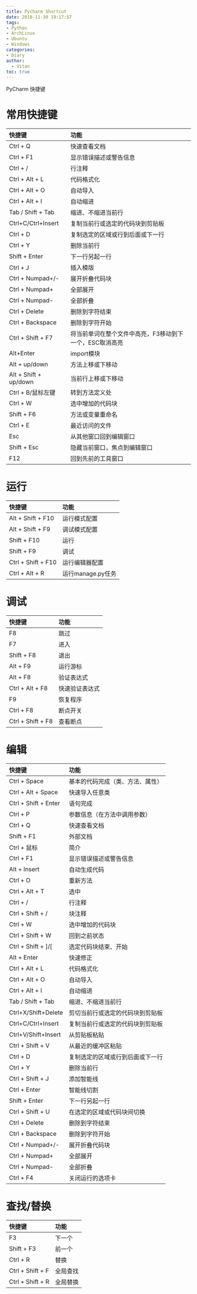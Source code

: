 ```yaml
---
title: Pycharm Shortcut
date: 2018-11-30 19:17:57
tags:
- Python
- ArchLinux
- Ubuntu
- Windows
categories:
- Diary
author:
  - Vitan
toc: true
---
```

PyCharm 快捷键
<!--more-->
# 常用快捷键
| 快捷键	| 功能 |
|:---|:---|
|Ctrl + Q	|快速查看文档|
|Ctrl + F1	|显示错误描述或警告信息|
|Ctrl + /	|行注释|
|Ctrl + Alt + L	|代码格式化|
|Ctrl + Alt + O|	自动导入|
|Ctrl + Alt + I|	自动缩进|
|Tab / Shift + Tab	|缩进、不缩进当前行|
|Ctrl+C/Ctrl+Insert	|复制当前行或选定的代码块到剪贴板|
|Ctrl + D	|复制选定的区域或行到后面或下一行|
|Ctrl + Y	|删除当前行|
|Shift + Enter	|下一行另起一行|
|Ctrl +Ｊ	|插入模版|
|Ctrl + Numpad+/-	|展开折叠代码块|
|Ctrl + Numpad+	|全部展开|
|Ctrl + Numpad-	|全部折叠|
|Ctrl + Delete|	删除到字符结束|
|Ctrl + Backspace	|删除到字符开始|
|Ctrl + Shift + F7	|将当前单词在整个文件中高亮，F3移动到下一个，ESC取消高亮|
|Alt+Enter|import模块|
|Alt + up/down	|方法上移或下移动|
|Alt + Shift + up/down	|当前行上移或下移动|
|Ctrl + B/鼠标左键	|转到方法定义处|
|Ctrl + W	|选中增加的代码块|
|Shift + F6	|方法或变量重命名|
|Ctrl + E	|最近访问的文件
|Esc	|从其他窗口回到编辑窗口|
|Shift + Esc	|隐藏当前窗口，焦点到编辑窗口|
|F12	|回到先前的工具窗口|

# 运行
| 快捷键	| 功能 |
|:---|:---|
|Alt + Shift + F10	|运行模式配置|
|Alt + Shift + F9|	调试模式配置|
|Shift + F10	|运行|
|Shift + F9	|调试|
|Ctrl + Shift + F10|	运行编辑器配置|
|Ctrl + Alt + R	|运行manage.py任务

# 调试
| 快捷键	| 功能 |
|:---|:---|
|F8	|跳过|
|F7	|进入|
|Shift + F8|	退出|
|Alt + F9|	运行游标|
|Alt + F8|	验证表达式|
|Ctrl + Alt + F8|	快速验证表达式|
|F9|	恢复程序|
|Ctrl + F8|	断点开关|
|Ctrl + Shift + F8|	查看断点|

# 编辑
| 快捷键	| 功能 |
|:---|:---|
|Ctrl + Space	|基本的代码完成（类、方法、属性）|
|Ctrl + Alt + Space	|快速导入任意类|
|Ctrl + Shift + Enter	|语句完成|
|Ctrl + P	|参数信息（在方法中调用参数）|
|Ctrl + Q	|快速查看文档|
|Shift + F1	|外部文档|
|Ctrl + 鼠标	|简介|
|Ctrl + F1	|显示错误描述或警告信息|
|Alt + Insert	|自动生成代码|
|Ctrl + O	|重新方法|
|Ctrl + Alt + T	|选中|
|Ctrl + /	|行注释|
|Ctrl + Shift + /	|块注释|
|Ctrl + W	|选中增加的代码块||
|Ctrl + Shift + W	|回到之前状态|
|Ctrl + Shift + ]/[	|选定代码块结束、开始|
|Alt + Enter	|快速修正|
|Ctrl + Alt + L	|代码格式化|
|Ctrl + Alt + O	|自动导入|
|Ctrl + Alt + I	|自动缩进|
|Tab / Shift + Tab	|缩进、不缩进当前行|
|Ctrl+X/Shift+Delete |剪切当前行或选定的代码块到剪贴板|
|Ctrl+C/Ctrl+Insert	|复制当前行或选定的代码块到剪贴板|
|Ctrl+V/Shift+Insert|	从剪贴板粘贴|
|Ctrl + Shift + V	|从最近的缓冲区粘贴|
|Ctrl + D	|复制选定的区域或行到后面或下一行|
|Ctrl + Y	|删除当前行|
|Ctrl + Shift + J	|添加智能线|
|Ctrl + Enter	|智能线切割|
|Shift + Enter	|下一行另起一行|
|Ctrl + Shift + U	|在选定的区域或代码块间切换|
|Ctrl + Delete	|删除到字符结束|
|Ctrl + Backspace|	删除到字符开始|
|Ctrl + Numpad+/-|	展开折叠代码块|
|Ctrl + Numpad+	|全部展开|
|Ctrl + Numpad-|	全部折叠|
|Ctrl + F4	|关闭运行的选项卡|

# 查找/替换
|快捷键	| 功能 |
|:---|:---|
|F3 |	下一个 |
|Shift + F3 |	前一个 |
|Ctrl + R	 |替换 |
|Ctrl + Shift + F |	全局查找 |
|Ctrl + Shift + R	 |全局替换 |
